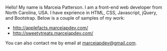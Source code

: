 Hello! My name is Marceia Patterson. I am a front-end web developer from North Carolina, USA. I have exprience in HTML, CSS, Javascript, jQuery, and Bootstrap.
Below is a couple of samples of my work:
  - http://applefacts.marceiapdev.com/
  - http://sweetytreats.marceiapdev.com/

You can also contact me by email at marceiapdev@gmail.com.

